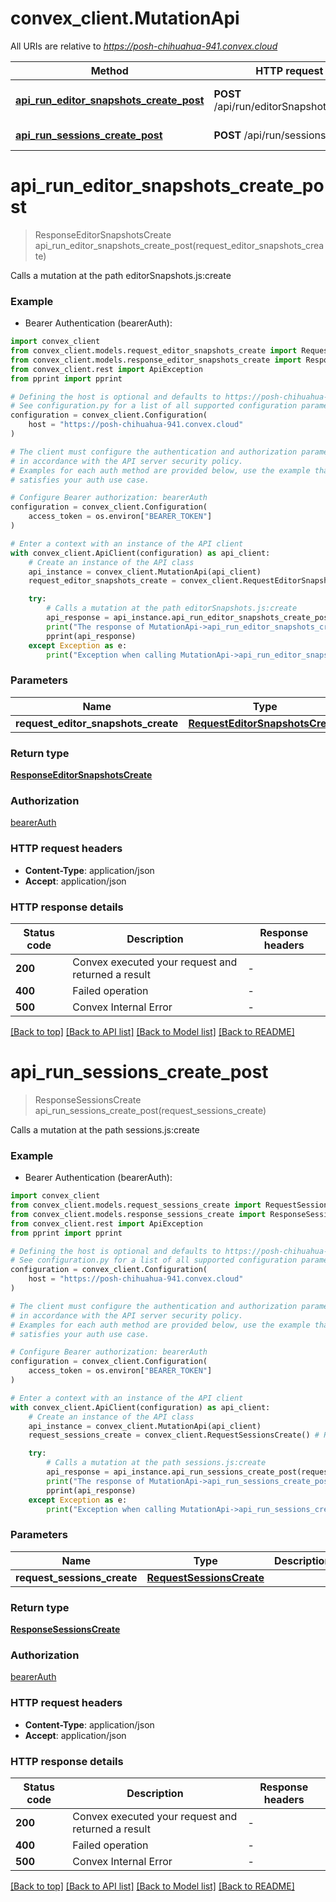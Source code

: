 # convex_client.MutationApi

All URIs are relative to *https://posh-chihuahua-941.convex.cloud*

Method | HTTP request | Description
------------- | ------------- | -------------
[**api_run_editor_snapshots_create_post**](MutationApi.md#api_run_editor_snapshots_create_post) | **POST** /api/run/editorSnapshots/create | Calls a mutation at the path editorSnapshots.js:create
[**api_run_sessions_create_post**](MutationApi.md#api_run_sessions_create_post) | **POST** /api/run/sessions/create | Calls a mutation at the path sessions.js:create


# **api_run_editor_snapshots_create_post**
> ResponseEditorSnapshotsCreate api_run_editor_snapshots_create_post(request_editor_snapshots_create)

Calls a mutation at the path editorSnapshots.js:create

### Example

* Bearer Authentication (bearerAuth):

```python
import convex_client
from convex_client.models.request_editor_snapshots_create import RequestEditorSnapshotsCreate
from convex_client.models.response_editor_snapshots_create import ResponseEditorSnapshotsCreate
from convex_client.rest import ApiException
from pprint import pprint

# Defining the host is optional and defaults to https://posh-chihuahua-941.convex.cloud
# See configuration.py for a list of all supported configuration parameters.
configuration = convex_client.Configuration(
    host = "https://posh-chihuahua-941.convex.cloud"
)

# The client must configure the authentication and authorization parameters
# in accordance with the API server security policy.
# Examples for each auth method are provided below, use the example that
# satisfies your auth use case.

# Configure Bearer authorization: bearerAuth
configuration = convex_client.Configuration(
    access_token = os.environ["BEARER_TOKEN"]
)

# Enter a context with an instance of the API client
with convex_client.ApiClient(configuration) as api_client:
    # Create an instance of the API class
    api_instance = convex_client.MutationApi(api_client)
    request_editor_snapshots_create = convex_client.RequestEditorSnapshotsCreate() # RequestEditorSnapshotsCreate | 

    try:
        # Calls a mutation at the path editorSnapshots.js:create
        api_response = api_instance.api_run_editor_snapshots_create_post(request_editor_snapshots_create)
        print("The response of MutationApi->api_run_editor_snapshots_create_post:\n")
        pprint(api_response)
    except Exception as e:
        print("Exception when calling MutationApi->api_run_editor_snapshots_create_post: %s\n" % e)
```



### Parameters


Name | Type | Description  | Notes
------------- | ------------- | ------------- | -------------
 **request_editor_snapshots_create** | [**RequestEditorSnapshotsCreate**](RequestEditorSnapshotsCreate.md)|  | 

### Return type

[**ResponseEditorSnapshotsCreate**](ResponseEditorSnapshotsCreate.md)

### Authorization

[bearerAuth](../README.md#bearerAuth)

### HTTP request headers

 - **Content-Type**: application/json
 - **Accept**: application/json

### HTTP response details

| Status code | Description | Response headers |
|-------------|-------------|------------------|
**200** | Convex executed your request and returned a result |  -  |
**400** | Failed operation |  -  |
**500** | Convex Internal Error |  -  |

[[Back to top]](#) [[Back to API list]](../README.md#documentation-for-api-endpoints) [[Back to Model list]](../README.md#documentation-for-models) [[Back to README]](../README.md)

# **api_run_sessions_create_post**
> ResponseSessionsCreate api_run_sessions_create_post(request_sessions_create)

Calls a mutation at the path sessions.js:create

### Example

* Bearer Authentication (bearerAuth):

```python
import convex_client
from convex_client.models.request_sessions_create import RequestSessionsCreate
from convex_client.models.response_sessions_create import ResponseSessionsCreate
from convex_client.rest import ApiException
from pprint import pprint

# Defining the host is optional and defaults to https://posh-chihuahua-941.convex.cloud
# See configuration.py for a list of all supported configuration parameters.
configuration = convex_client.Configuration(
    host = "https://posh-chihuahua-941.convex.cloud"
)

# The client must configure the authentication and authorization parameters
# in accordance with the API server security policy.
# Examples for each auth method are provided below, use the example that
# satisfies your auth use case.

# Configure Bearer authorization: bearerAuth
configuration = convex_client.Configuration(
    access_token = os.environ["BEARER_TOKEN"]
)

# Enter a context with an instance of the API client
with convex_client.ApiClient(configuration) as api_client:
    # Create an instance of the API class
    api_instance = convex_client.MutationApi(api_client)
    request_sessions_create = convex_client.RequestSessionsCreate() # RequestSessionsCreate | 

    try:
        # Calls a mutation at the path sessions.js:create
        api_response = api_instance.api_run_sessions_create_post(request_sessions_create)
        print("The response of MutationApi->api_run_sessions_create_post:\n")
        pprint(api_response)
    except Exception as e:
        print("Exception when calling MutationApi->api_run_sessions_create_post: %s\n" % e)
```



### Parameters


Name | Type | Description  | Notes
------------- | ------------- | ------------- | -------------
 **request_sessions_create** | [**RequestSessionsCreate**](RequestSessionsCreate.md)|  | 

### Return type

[**ResponseSessionsCreate**](ResponseSessionsCreate.md)

### Authorization

[bearerAuth](../README.md#bearerAuth)

### HTTP request headers

 - **Content-Type**: application/json
 - **Accept**: application/json

### HTTP response details

| Status code | Description | Response headers |
|-------------|-------------|------------------|
**200** | Convex executed your request and returned a result |  -  |
**400** | Failed operation |  -  |
**500** | Convex Internal Error |  -  |

[[Back to top]](#) [[Back to API list]](../README.md#documentation-for-api-endpoints) [[Back to Model list]](../README.md#documentation-for-models) [[Back to README]](../README.md)

